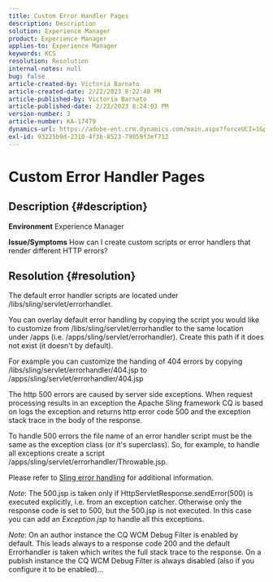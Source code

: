```yaml
---
title: Custom Error Handler Pages
description: Description
solution: Experience Manager
product: Experience Manager
applies-to: Experience Manager
keywords: KCS
resolution: Resolution
internal-notes: null
bug: false
article-created-by: Victoria Barnato
article-created-date: 2/22/2023 8:22:40 PM
article-published-by: Victoria Barnato
article-published-date: 2/22/2023 8:24:03 PM
version-number: 3
article-number: KA-17479
dynamics-url: https://adobe-ent.crm.dynamics.com/main.aspx?forceUCI=1&pagetype=entityrecord&etn=knowledgearticle&id=8df423a3-eeb2-ed11-83fe-6045bd0067ea
exl-id: 93225b9d-2310-4f3b-8523-79059f3ef712
---
```

# Custom Error Handler Pages

## Description {#description}

<b>Environment</b>
Experience Manager


<b>Issue/Symptoms</b>
How can I create custom scripts or error handlers that render different HTTP errors?


## Resolution {#resolution}


The default error handler scripts are located under /libs/sling/servlet/errorhandler.

You can overlay default error handling by copying the script you would like to customize from /libs/sling/servlet/errorhandler to the same location under /apps (i.e. /apps/sling/servlet/errorhandler). Create this path if it does not exist (it doesn't by default).

For example you can customize the handing of 404 errors by copying /libs/sling/servlet/errorhandler/404.jsp to /apps/sling/servlet/errorhandler/404.jsp

The http 500 errors are caused by server side exceptions. When request processing results in an exception the Apache Sling framework CQ is based on logs the exception and returns http error code 500 and the exception stack trace in the body of the response.

To handle 500 errors the file name of an error handler script must be the same as the exception class (or it's superclass). So, for example, to handle all exceptions create a script /apps/sling/servlet/errorhandler/Throwable.jsp.

Please refer to [Sling error handling](https://sling.apache.org/documentation/the-sling-engine/errorhandling.html) for additional information.

*Note*: The 500.jsp is taken only if HttpServletResponse.sendError(500) is executed explicitly, i.e. from an exception catcher.
Otherwise only the response code is set to 500, but the 500.jsp is not executed.
In this case you can add an *Exception.jsp* to handle all this exceptions.

*Note*: On an author instance the CQ WCM Debug Filter is enabled by default. This leads always to a response code 200 and the default Errorhandler is taken which writes the full stack trace to the response. On a publish instance the CQ WCM Debug Filter is always disabled (also if you configure it to be enabled)...

